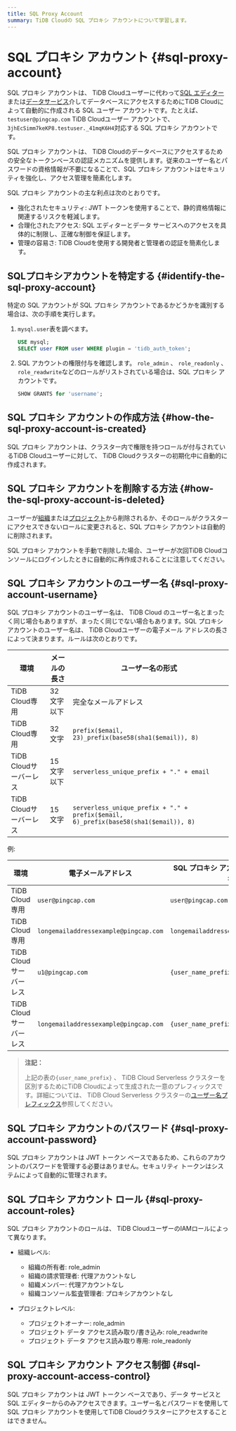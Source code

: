 ```yaml
---
title: SQL Proxy Account
summary: TiDB Cloudの SQL プロキシ アカウントについて学習します。
---
```


# SQL プロキシ アカウント {#sql-proxy-account}

SQL プロキシ アカウントは、 TiDB Cloudユーザーに代わって[SQL エディター](/tidb-cloud/explore-data-with-chat2query.md)または[データサービス](https://docs.pingcap.com/tidbcloud/api/v1beta1/dataservice)介してデータベースにアクセスするためにTiDB Cloudによって自動的に作成される SQL ユーザー アカウントです。たとえば、 `testuser@pingcap.com` TiDB Cloudユーザー アカウントで、 `3jhEcSimm7keKP8.testuser._41mqK6H4`対応する SQL プロキシ アカウントです。

SQL プロキシ アカウントは、 TiDB Cloudのデータベースにアクセスするための安全なトークンベースの認証メカニズムを提供します。従来のユーザー名とパスワードの資格情報が不要になることで、SQL プロキシ アカウントはセキュリティを強化し、アクセス管理を簡素化します。

SQL プロキシ アカウントの主な利点は次のとおりです。

-   強化されたセキュリティ: JWT トークンを使用することで、静的資格情報に関連するリスクを軽減します。
-   合理化されたアクセス: SQL エディターとデータ サービスへのアクセスを具体的に制限し、正確な制御を保証します。
-   管理の容易さ: TiDB Cloudを使用する開発者と管理者の認証を簡素化します。

## SQLプロキシアカウントを特定する {#identify-the-sql-proxy-account}

特定の SQL アカウントが SQL プロキシ アカウントであるかどうかを識別する場合は、次の手順を実行します。

1.  `mysql.user`表を調べます。

    ```sql
    USE mysql;
    SELECT user FROM user WHERE plugin = 'tidb_auth_token';
    ```

2.  SQL アカウントの権限付与を確認します。 `role_admin` 、 `role_readonly` 、 `role_readwrite`などのロールがリストされている場合は、SQL プロキシ アカウントです。

    ```sql
    SHOW GRANTS for 'username';
    ```

## SQL プロキシ アカウントの作成方法 {#how-the-sql-proxy-account-is-created}

SQL プロキシ アカウントは、クラスター内で権限を持つロールが付与されているTiDB Cloudユーザーに対して、 TiDB Cloudクラスターの初期化中に自動的に作成されます。

## SQL プロキシ アカウントを削除する方法 {#how-the-sql-proxy-account-is-deleted}

ユーザーが[組織](/tidb-cloud/manage-user-access.md#remove-an-organization-member)または[プロジェクト](/tidb-cloud/manage-user-access.md#remove-a-project-member)から削除されるか、そのロールがクラスターにアクセスできないロールに変更されると、SQL プロキシ アカウントは自動的に削除されます。

SQL プロキシ アカウントを手動で削除した場合、ユーザーが次回TiDB Cloudコンソールにログインしたときに自動的に再作成されることに注意してください。

## SQL プロキシ アカウントのユーザー名 {#sql-proxy-account-username}

SQL プロキシ アカウントのユーザー名は、 TiDB Cloud のユーザー名とまったく同じ場合もありますが、まったく同じでない場合もあります。SQL プロキシ アカウントのユーザー名は、 TiDB Cloudユーザーの電子メール アドレスの長さによって決まります。ルールは次のとおりです。

| 環境               | メールの長さ | ユーザー名の形式                                                                             |
| ---------------- | ------ | ------------------------------------------------------------------------------------ |
| TiDB Cloud専用     | 32文字以下 | 完全なメールアドレス                                                                           |
| TiDB Cloud専用     | 32文字   | `prefix($email, 23)_prefix(base58(sha1($email)), 8)`                                 |
| TiDB Cloudサーバーレス | 15文字以下 | `serverless_unique_prefix + "." + email`                                             |
| TiDB Cloudサーバーレス | 15文字   | `serverless_unique_prefix + "." + prefix($email, 6)_prefix(base58(sha1($email)), 8)` |

例:

| 環境               | 電子メールアドレス                             | SQL プロキシ アカウントのユーザー名                 |
| ---------------- | ------------------------------------- | ------------------------------------ |
| TiDB Cloud専用     | `user@pingcap.com`                    | `user@pingcap.com`                   |
| TiDB Cloud専用     | `longemailaddressexample@pingcap.com` | `longemailaddressexample_48k1jwL9`   |
| TiDB Cloudサーバーレス | `u1@pingcap.com`                      | `{user_name_prefix}.u1@pingcap.com`  |
| TiDB Cloudサーバーレス | `longemailaddressexample@pingcap.com` | `{user_name_prefix}.longem_48k1jwL9` |

> **注記：**
>
> 上記の表の`{user_name_prefix}` 、 TiDB Cloud Serverless クラスターを区別するためにTiDB Cloudによって生成された一意のプレフィックスです。詳細については、 TiDB Cloud Serverless クラスターの[ユーザー名プレフィックス](/tidb-cloud/select-cluster-tier.md#user-name-prefix)参照してください。

## SQL プロキシ アカウントのパスワード {#sql-proxy-account-password}

SQL プロキシ アカウントは JWT トークン ベースであるため、これらのアカウントのパスワードを管理する必要はありません。セキュリティ トークンはシステムによって自動的に管理されます。

## SQL プロキシ アカウント ロール {#sql-proxy-account-roles}

SQL プロキシ アカウントのロールは、 TiDB CloudユーザーのIAMロールによって異なります。

-   組織レベル:
    -   組織の所有者: role_admin
    -   組織の請求管理者: 代理アカウントなし
    -   組織メンバー: 代理アカウントなし
    -   組織コンソール監査管理者: プロキシアカウントなし

-   プロジェクトレベル:
    -   プロジェクトオーナー: role_admin
    -   プロジェクト データ アクセス読み取り/書き込み: role_readwrite
    -   プロジェクト データ アクセス読み取り専用: role_readonly

## SQL プロキシ アカウント アクセス制御 {#sql-proxy-account-access-control}

SQL プロキシ アカウントは JWT トークン ベースであり、データ サービスと SQL エディターからのみアクセスできます。ユーザー名とパスワードを使用して SQL プロキシ アカウントを使用してTiDB Cloudクラスターにアクセスすることはできません。
